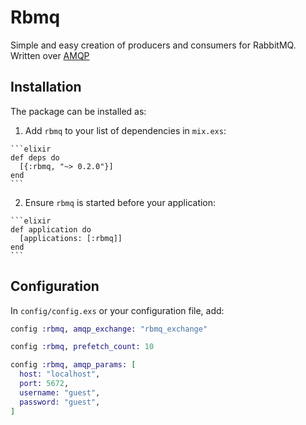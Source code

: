 # Rbmq

Simple and easy creation of producers and consumers for RabbitMQ. 
Written over <a href="https://github.com/pma/amqp" target="_blank">AMQP</a>

## Installation

The package can be installed as:

  1. Add `rbmq` to your list of dependencies in `mix.exs`:

    ```elixir
    def deps do
      [{:rbmq, "~> 0.2.0"}]
    end
    ```

  2. Ensure `rbmq` is started before your application:

    ```elixir
    def application do
      [applications: [:rbmq]]
    end
    ```

## Configuration

In `config/config.exs` or your configuration file, add:

```elixir
config :rbmq, amqp_exchange: "rbmq_exchange"

config :rbmq, prefetch_count: 10

config :rbmq, amqp_params: [
  host: "localhost",
  port: 5672,
  username: "guest",
  password: "guest",
]
```